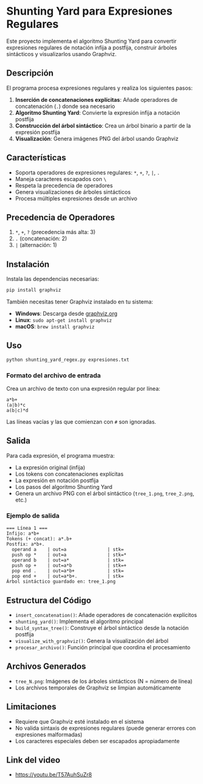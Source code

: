 # Shunting Yard para Expresiones Regulares

Este proyecto implementa el algoritmo Shunting Yard para convertir expresiones regulares de notación infija a postfija, construir árboles sintácticos y visualizarlos usando Graphviz.

## Descripción

El programa procesa expresiones regulares y realiza los siguientes pasos:
1. **Inserción de concatenaciones explícitas**: Añade operadores de concatenación (`.`) donde sea necesario
2. **Algoritmo Shunting Yard**: Convierte la expresión infija a notación postfija
3. **Construcción del árbol sintáctico**: Crea un árbol binario a partir de la expresión postfija
4. **Visualización**: Genera imágenes PNG del árbol usando Graphviz

## Características

- Soporta operadores de expresiones regulares: `*`, `+`, `?`, `|`, `.`
- Maneja caracteres escapados con `\`
- Respeta la precedencia de operadores
- Genera visualizaciones de árboles sintácticos
- Procesa múltiples expresiones desde un archivo

## Precedencia de Operadores

1. `*`, `+`, `?` (precedencia más alta: 3)
2. `.` (concatenación: 2)
3. `|` (alternación: 1)

## Instalación

Instala las dependencias necesarias:

```bash
pip install graphviz
```

También necesitas tener Graphviz instalado en tu sistema:
- **Windows**: Descarga desde [graphviz.org](https://graphviz.org/download/)
- **Linux**: `sudo apt-get install graphviz`
- **macOS**: `brew install graphviz`

## Uso

```bash
python shunting_yard_regex.py expresiones.txt
```

### Formato del archivo de entrada

Crea un archivo de texto con una expresión regular por línea:

```
a*b+
(a|b)*c
a(b|c)*d
```

Las líneas vacías y las que comienzan con `#` son ignoradas.

## Salida

Para cada expresión, el programa muestra:
- La expresión original (infija)
- Los tokens con concatenaciones explícitas
- La expresión en notación postfija
- Los pasos del algoritmo Shunting Yard
- Genera un archivo PNG con el árbol sintáctico (`tree_1.png`, `tree_2.png`, etc.)

### Ejemplo de salida

```
=== Línea 1 ===
Infijo: a*b+
Tokens (+ concat): a*.b+
Postfix: a*b+.
  operand a    | out=a               | stk=
  push op *    | out=a               | stk=*
  operand b    | out=a*              | stk=
  push op +    | out=a*b             | stk=+
  pop end .    | out=a*b+            | stk=
  pop end +    | out=a*b+.           | stk=
Árbol sintáctico guardado en: tree_1.png
```

## Estructura del Código

- `insert_concatenation()`: Añade operadores de concatenación explícitos
- `shunting_yard()`: Implementa el algoritmo principal
- `build_syntax_tree()`: Construye el árbol sintáctico desde la notación postfija
- `visualize_with_graphviz()`: Genera la visualización del árbol
- `procesar_archivo()`: Función principal que coordina el procesamiento

## Archivos Generados

- `tree_N.png`: Imágenes de los árboles sintácticos (N = número de línea)
- Los archivos temporales de Graphviz se limpian automáticamente

## Limitaciones

- Requiere que Graphviz esté instalado en el sistema
- No valida sintaxis de expresiones regulares (puede generar errores con expresiones malformadas)
- Los caracteres especiales deben ser escapados apropiadamente

## Link del video

- https://youtu.be/T57AuhSuZr8

